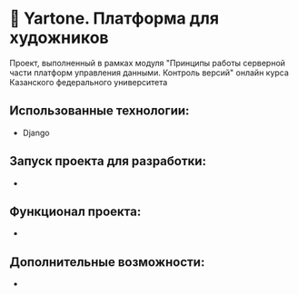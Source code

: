 # 🔮  Yartone. Платформа для художников

 Проект, выполненный в рамках модуля "Принципы работы серверной части платформ управления данными. Контроль версий" онлайн курса  Казанского федерального университета

## Использованные технологии:

* Django

## Запуск проекта для разработки:

* 

## Функционал проекта:

* 

## Дополнительные возможности:

*
